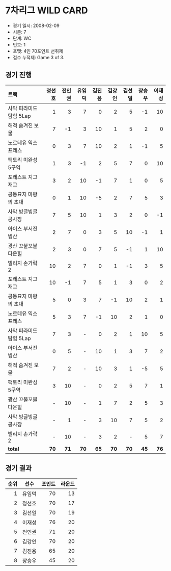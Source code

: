 # 7차리그 WILD CARD

- 경기 일시: 2008-02-09
- 시즌: 7
- 단계: WC
- 번호: 1
- 포맷: 4인 70포인트 선취제
- 점수 누적제: Game 3 of 3.





## 경기 진행

| 트랙 | 정선호 | 전인권 | 유임덕 | 김진용 | 김강인 | 김선일 | 장승우 | 이재성 |
|:---|---:|---:|---:|---:|---:|---:|---:|---:|
| 사막 피라미드 탐험 5Lap | 1 | 3 | 7 | 0 | 2 | 5 | -1 | 10 |
| 해적 숨겨진 보물 | 7 | -1 | 3 | 10 | 1 | 5 | 2 | 0 |
| 노르테유 익스프레스 | 0 | 3 | 7 | 10 | 2 | 1 | -1 | 5 |
| 팩토리 미완성 5구역 | 1 | 3 | -1 | 2 | 5 | 7 | 0 | 10 |
| 포레스트 지그재그 | 3 | 2 | 10 | -1 | 7 | 1 | 0 | 5 |
| 공동묘지 마왕의 초대 | 0 | 1 | 10 | -5 | 2 | 7 | 5 | 3 |
| 사막 빙글빙글 공사장 | 7 | 5 | 10 | 1 | 3 | 2 | 0 | -1 |
| 아이스 부서진 빙산 | 2 | 7 | 0 | 3 | 5 | 10 | -1 | 1 |
| 광산 꼬불꼬불 다운힐 | 2 | 3 | 0 | 7 | 5 | -1 | 1 | 10 |
| 빌리지 손가락 2 | 10 | 2 | 7 | 0 | 1 | -1 | 3 | 5 |
| 포레스트 지그재그 | 10 | -1 | 7 | 5 | 1 | 3 | 0 | 2 |
| 공동묘지 마왕의 초대 | 5 | 0 | 3 | 7 | -1 | 10 | 2 | 1 |
| 노르테유 익스프레스 | 5 | 3 | 7 | -1 | 10 | 2 | 1 | 0 |
| 사막 피라미드 탐험 5Lap | 7 | 3 | - | 0 | 2 | 1 | 10 | 5 |
| 아이스 부서진 빙산 | 0 | 5 | - | 10 | 1 | 3 | 7 | 2 |
| 해적 숨겨진 보물 | 7 | 2 | - | 10 | 3 | 1 | -5 | 5 |
| 팩토리 미완성 5구역 | 3 | 10 | - | 0 | 2 | 5 | 7 | 1 |
| 광산 꼬불꼬불 다운힐 | - | 10 | - | 1 | 7 | 2 | 5 | 3 |
| 사막 빙글빙글 공사장 | - | 1 | - | 3 | 10 | 7 | 5 | 2 |
| 빌리지 손가락 2 | - | 10 | - | 3 | 2 | - | 5 | 7 |
| __total__ | __70__ | __71__ | __70__ | __65__ | __70__ | __70__ | __45__ | __76__ |




## 경기 결과

| 순위 | 선수 | 포인트 | 라운드 |
|---:|:---:|---:|---:|
| 1 | 유임덕 | 70 | 13 |
| 2 | 정선호 | 70 | 17 |
| 3 | 김선일 | 70 | 19 |
| 4 | 이재성 | 76 | 20 |
| 5 | 전인권 | 71 | 20 |
| 6 | 김강인 | 70 | 20 |
| 7 | 김진용 | 65 | 20 |
| 8 | 장승우 | 45 | 20 |


